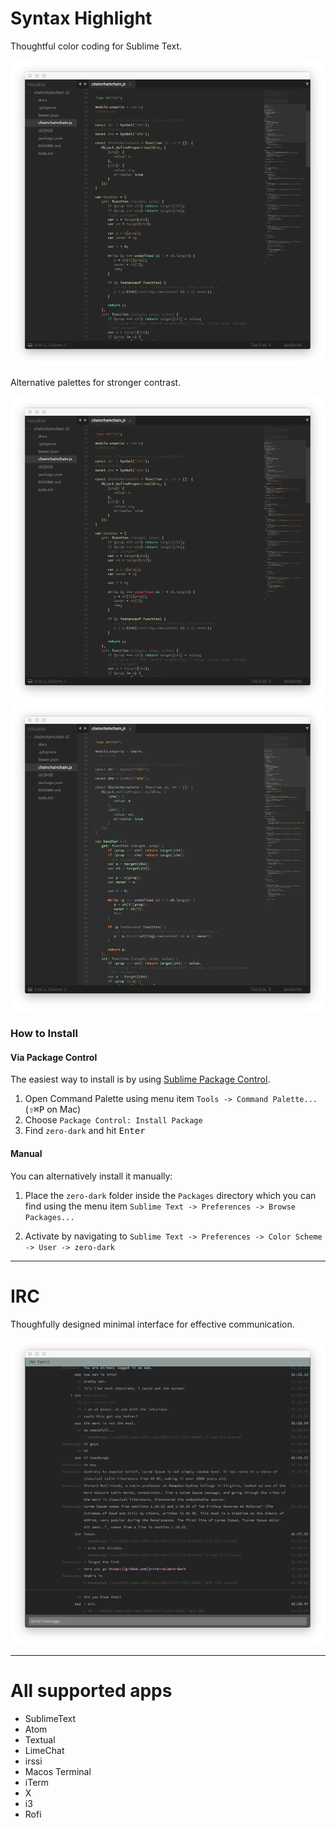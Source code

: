 # Syntax Highlight

Thoughtful color coding for Sublime Text.

![screenshot](https://github.com/jrvieira/zero-dark/blob/master/dark.png)

Alternative palettes for stronger contrast.

![screenshot](https://github.com/jrvieira/zero-dark/blob/master/dark-alt.png)
![screenshot](https://github.com/jrvieira/zero-dark/blob/master/renaissance.png)

### How to Install

#### Via Package Control

The easiest way to install is by using [Sublime Package Control](https://sublime.wbond.net).

1. Open Command Palette using menu item `Tools -> Command Palette...` (<kbd>⇧</kbd><kbd>⌘</kbd><kbd>P</kbd> on Mac)
2. Choose `Package Control: Install Package`
3. Find `zero-dark` and hit <kbd>Enter</kbd>

#### Manual

You can alternatively install it manually:

1. Place the `zero-dark` folder inside the `Packages` directory which you can find using the menu item `Sublime Text -> Preferences -> Browse Packages...`

2. Activate by navigating to `Sublime Text -> Preferences -> Color Scheme -> User -> zero-dark`

***

# IRC

Thoughfully designed minimal interface for effective communication.

![screenshot](https://github.com/jrvieira/zero-dark/blob/master/textual.png)

***

# All supported apps

- SublimeText
- Atom
- Textual
- LimeChat
- irssi
- Macos Terminal
- iTerm
- X
- i3
- Rofi

